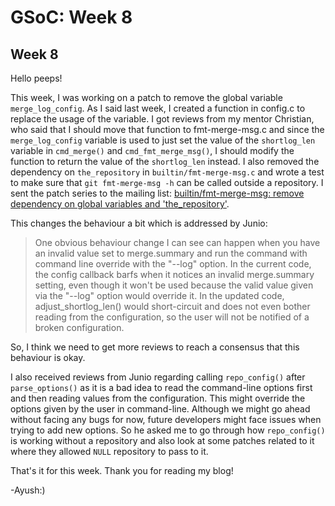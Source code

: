 # GSoC: Week 8
  
## Week 8

Hello peeps!

This week, I was working on a patch to remove the global variable `merge_log_config`. As I said last week, I created a function in config.c to replace the usage of the variable. I got reviews from my mentor Christian, who said that I should move that function to fmt-merge-msg.c and since the `merge_log_config` variable is used to just set the value of the `shortlog_len` variable in `cmd_merge()` and `cmd_fmt_merge_msg()`, I should modify the function to return the value of the `shortlog_len` instead. I also removed the dependency on `the_repository` in `builtin/fmt-merge-msg.c` and wrote a test to make sure that `git fmt-merge-msg -h` can be called outside a repository. I sent the patch series to the mailing list: [builtin/fmt-merge-msg: remove dependency on global variables and 'the_repository'](https://lore.kernel.org/git/cover.1753804956.git.ayu.chandekar@gmail.com/#r).

This changes the behaviour a bit which is addressed by Junio:

> One obvious behaviour change I can see can happen when you have an
invalid value set to merge.summary and run the command with command
line override with the "--log" option.  In the current code, the
config callback barfs when it notices an invalid merge.summary
setting, even though it won't be used because the valid value given
via the "--log" option would override it.  In the updated code,
adjust_shortlog_len() would short-circuit and does not even bother
reading from the configuration, so the user will not be notified of
a broken configuration.

So, I think we need to get more reviews to reach a consensus that this behaviour is okay.

I also received reviews from Junio regarding calling `repo_config()` after `parse_options()` as it is a bad idea to read the command-line options first and then reading values from the configuration. This might override the options given by the user in command-line. Although we might go ahead without facing any bugs for now, future developers might face issues when trying to add new options. So he asked me to go through how `repo_config()` is working without a repository and also look at some patches related to it where they allowed `NULL` repository to pass to it. 

That's it for this week. Thank you for reading my blog! 

-Ayush:)